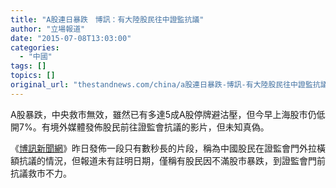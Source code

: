 ```yaml
---
title: "A股連日暴跌　博訊：有大陸股民往中證監抗議"
author: "立場報道"
date: "2015-07-08T13:03:00"
categories:
  - "中國"
tags: []
topics: []
original_url: "thestandnews.com/china/a股連日暴跌-博訊-有大陸股民往中證監抗議"
---
```

A股暴跌，中央救市無效，雖然已有多達5成A股停牌避沽壓，但今早上海股市仍低開7%。有境外媒體發佈股民前往證監會抗議的影片，但未知真偽。

《[博訊新聞網](http://web.archive.org/web/20210629020120/http://www.boxun.com/news/gb/china/2015/07/201507072353.shtml#.VZyr5PmqpBc)》昨日發佈一段只有數秒長的片段，稱為中國股民在證監會門外拉橫額抗議的情況，但報道未有註明日期，僅稱有股民因不滿股市暴跌，到證監會門前抗議救市不力。